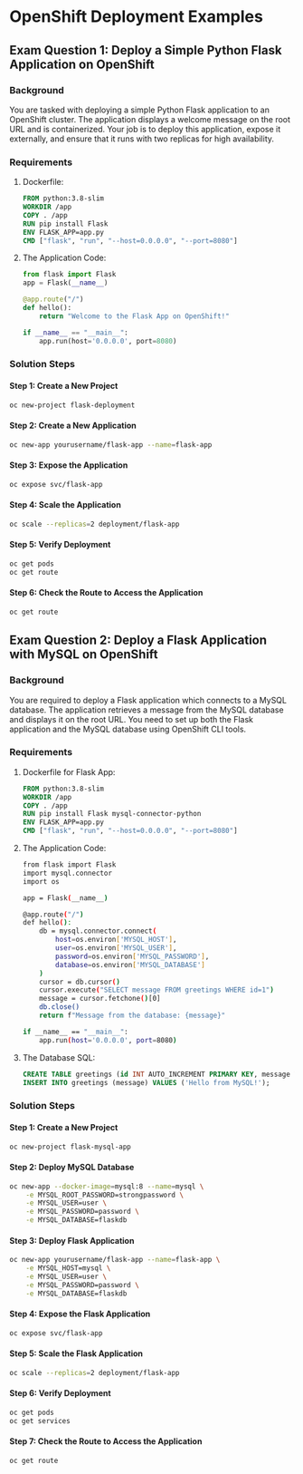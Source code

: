 # OpenShift Deployment Examples

## Exam Question 1: Deploy a Simple Python Flask Application on OpenShift

### Background
You are tasked with deploying a simple Python Flask application to an OpenShift cluster. The application displays a welcome message on the root URL and is containerized. Your job is to deploy this application, expose it externally, and ensure that it runs with two replicas for high availability.

### Requirements
1. Dockerfile:
	```dockerfile
	FROM python:3.8-slim
	WORKDIR /app
	COPY . /app
	RUN pip install Flask
	ENV FLASK_APP=app.py
	CMD ["flask", "run", "--host=0.0.0.0", "--port=8080"]
	```
2. The Application Code:
	```python
	from flask import Flask
	app = Flask(__name__)

	@app.route("/")
	def hello():
		return "Welcome to the Flask App on OpenShift!"

	if __name__ == "__main__":
		app.run(host='0.0.0.0', port=8080)
	```

### Solution Steps

#### Step 1: Create a New Project
```bash
oc new-project flask-deployment
```

#### Step 2: Create a New Application
```bash
oc new-app yourusername/flask-app --name=flask-app
```

#### Step 3: Expose the Application
```bash
oc expose svc/flask-app
```

#### Step 4: Scale the Application
```bash
oc scale --replicas=2 deployment/flask-app
```

#### Step 5: Verify Deployment
```bash
oc get pods
oc get route
```

#### Step 6: Check the Route to Access the Application
```bash
oc get route
```

## Exam Question 2: Deploy a Flask Application with MySQL on OpenShift

### Background
You are required to deploy a Flask application which connects to a MySQL database. The application retrieves a message from the MySQL database and displays it on the root URL. You need to set up both the Flask application and the MySQL database using OpenShift CLI tools.

### Requirements
1. Dockerfile for Flask App:
	```dockerfile
	FROM python:3.8-slim
	WORKDIR /app
	COPY . /app
	RUN pip install Flask mysql-connector-python
	ENV FLASK_APP=app.py
	CMD ["flask", "run", "--host=0.0.0.0", "--port=8080"]
	```
2. The Application Code:
	```bash
	from flask import Flask
	import mysql.connector
	import os

	app = Flask(__name__)

	@app.route("/")
	def hello():
		db = mysql.connector.connect(
			host=os.environ['MYSQL_HOST'],
			user=os.environ['MYSQL_USER'],
			password=os.environ['MYSQL_PASSWORD'],
			database=os.environ['MYSQL_DATABASE']
		)
		cursor = db.cursor()
		cursor.execute("SELECT message FROM greetings WHERE id=1")
		message = cursor.fetchone()[0]
		db.close()
		return f"Message from the database: {message}"

	if __name__ == "__main__":
		app.run(host='0.0.0.0', port=8080)
	```
3. The Database SQL:
	```sql
	CREATE TABLE greetings (id INT AUTO_INCREMENT PRIMARY KEY, message VARCHAR(255));
	INSERT INTO greetings (message) VALUES ('Hello from MySQL!');
	```

### Solution Steps

#### Step 1: Create a New Project
```bash
oc new-project flask-mysql-app
```

#### Step 2: Deploy MySQL Database
```bash
oc new-app --docker-image=mysql:8 --name=mysql \
	-e MYSQL_ROOT_PASSWORD=strongpassword \
	-e MYSQL_USER=user \
	-e MYSQL_PASSWORD=password \
	-e MYSQL_DATABASE=flaskdb
```

#### Step 3: Deploy Flask Application
```bash
oc new-app yourusername/flask-app --name=flask-app \
    -e MYSQL_HOST=mysql \
    -e MYSQL_USER=user \
    -e MYSQL_PASSWORD=password \
    -e MYSQL_DATABASE=flaskdb
```

#### Step 4: Expose the Flask Application
```bash
oc expose svc/flask-app
```

#### Step 5: Scale the Flask Application
```bash
oc scale --replicas=2 deployment/flask-app
```

#### Step 6: Verify Deployment
```bash
oc get pods
oc get services
```

#### Step 7: Check the Route to Access the Application
```bash
oc get route
```
